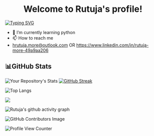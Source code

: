 <h1><center>Welcome to Rutuja's profile!</center></h1> 

[![Typing SVG](https://readme-typing-svg.herokuapp.com?font=Fira+Code&pause=1000&width=435&lines=I%E2%80%99m+interested+in+AI%2FML.;Always+learning!;Cloud+Enthusiast)](https://git.io/typing-svg)


- 🌱 I’m currently learning python 
- 📫 How to reach me
-  hrutuja.more@outlook.com OR
   https://www.linkedin.com/in/rutuja-more-49a9aa206
   
 <h2>📊GitHub Stats</h2>

![Your Repository's Stats](https://github-readme-stats.vercel.app/api?username=hrutuja-m&show_icons=true)   [![GitHub Streak](https://github-readme-streak-stats.herokuapp.com?user=hrutuja-m)](https://git.io/streak-stats)

![Top Langs](https://github-readme-stats.vercel.app/api/top-langs/?username=hrutuja-m&layout=compact)

<a href="https://github.com/hrutuja-m/AI-Basketball-Analysis"><img align="center" src="https://github-readme-stats.vercel.app/api/pin/?username=hrutuja-m&repo=AI-Basketball-Analysis"/>
</a>

![Rutuja's github activity graph](https://activity-graph.herokuapp.com/graph?username=hrutuja-m&theme=react-dark)

![GitHub Contributors Image](https://contrib.rocks/image?repo=hrutuja-m/Rutuja-More )

![Profile View Counter](https://komarev.com/ghpvc/?username=hrutuja-m)
<!--  <a href="https://github.com/hrutuja-m/SAGE">
  <img align="center" src="https://github-readme-stats.vercel.app/api/pin/?username=hrutuja-m&repo=SAGE" />
</a>  -->
